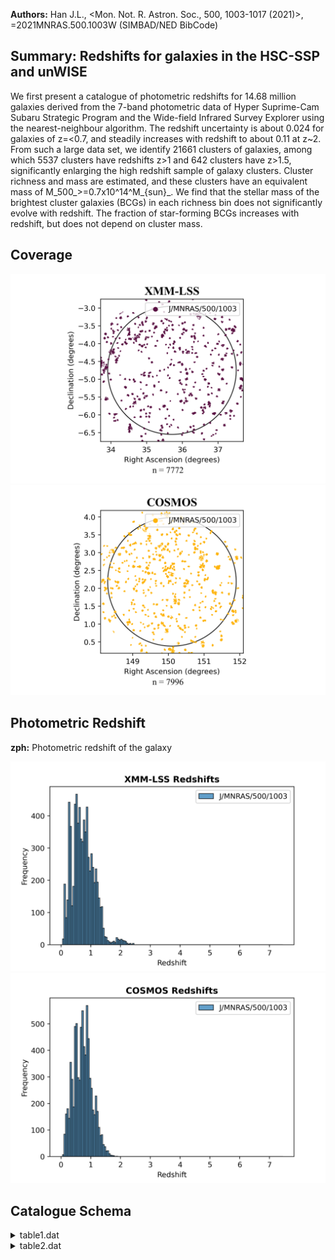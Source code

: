 **Authors:** Han J.L., <Mon. Not. R. Astron. Soc., 500, 1003-1017 (2021)>, =2021MNRAS.500.1003W (SIMBAD/NED BibCode)

## Summary: Redshifts for galaxies in the HSC-SSP and unWISE 

We first present a catalogue of photometric redshifts for 14.68 million galaxies derived from the 7-band photometric data of Hyper Suprime-Cam Subaru Strategic Program and the Wide-field Infrared Survey Explorer using the nearest-neighbour algorithm. The redshift uncertainty is about 0.024 for galaxies of z=<0.7, and steadily increases with redshift to about 0.11 at z~2. From such a large data set, we identify 21661 clusters of galaxies, among which 5537 clusters have redshifts z>1 and 642 clusters have z>1.5, significantly enlarging the high redshift sample of galaxy clusters. Cluster richness and mass are estimated, and these clusters have an equivalent mass of M_500_>=0.7x10^14^M_{sun}_. We find that the stellar mass of the brightest cluster galaxies (BCGs) in each richness bin does not significantly evolve with redshift. The fraction of star-forming BCGs increases with redshift, but does not depend on cluster mass.
## Coverage
![image](https://raw.githubusercontent.com/joshgithubbin/Sherlock-DDF/refs/heads/main/Catalogue%20Plotting/Catalogues/J-MNRAS-500-1003/Subcatalogues/XMM-LSS/Plots/fieldcover.png)
![image](https://raw.githubusercontent.com/joshgithubbin/Sherlock-DDF/refs/heads/main/Catalogue%20Plotting/Catalogues/J-MNRAS-500-1003/Subcatalogues/COSMOS/Plots/fieldcover.png)
## Photometric Redshift 
 
**zph:** Photometric redshift of the galaxy 
 

![image](https://raw.githubusercontent.com/joshgithubbin/Sherlock-DDF/refs/heads/main/Catalogue%20Plotting/Catalogues/J-MNRAS-500-1003/Subcatalogues/XMM-LSS/Plots/zphot.png)
![image](https://raw.githubusercontent.com/joshgithubbin/Sherlock-DDF/refs/heads/main/Catalogue%20Plotting/Catalogues/J-MNRAS-500-1003/Subcatalogues/COSMOS/Plots/zphot.png)
## Catalogue Schema

<details>
<summary>table1.dat</summary>

| Bytes   | Format   | Units     | Label                | Explanations                                   |
|:--------|:---------|:----------|:---------------------|:-----------------------------------------------|
| 1- 5    | I5       | ---       | IDcl                 | [1/21661] Internal cluster identifier          |
| 7- 25   | A19      | ---       | Name                 | Cluster name (WH JHHMMSS.s+DDMMSS)             |
| 27- 35  | F9.5     | deg       | RAdeg                | Right ascension (J2000) of the BCG (1)         |
| 37- 44  | F8.5     | deg       | DEdeg                | Declination (J2000) of the BCG (1)             |
| 46- 51  | F6.4     | ---       | z                    | Redshift of the cluster                        |
| 53- 58  | F6.3     | mag       | imag                 | i-band magnitude of the BCG (AB system)        |
| 60- 65  | F6.3     | mag       | W1mag                | W1-band magnitude of the BCG (AB system)       |
| 67- 71  | F5.2     | ---       | S/N                  | Signal to noise ratio                          |
| 73- 77  | F5.3     | Mpc       | r500                 | Cluster radius                                 |
| 79- 84  | F6.2     | ---       | lambda500            | Cluster richness                               |
| 86- 90  | F5.2     | 10+14Msun | M500                 | Dervied cluster mass                           |
| 92- 94  | I3       | ---       | Ngal                 | Number of member galaxy candidates             |
| 96- 103 | A8       | ---       | Ref                  | Reference for previously known clusters        |
| 11      | =        | Wen       | &                    | Han 2011ApJ...734...68W, Cat. J/ApJ/734/68     |
| 14      | =        | Oguri     | 2014MNRAS.444..147O, | Cat. J/MNRAS/444/147                           |
| 18      | =        | Oguri     | et                   | al. 2018PASJ...70S..20O, Cat. J/PASJ/70/S20    |
| 18      | =        | Wen       | &                    | Han 2018MNRAS.481.4158W, Cat. J/MNRAS/481/4158 |

**Note**: Properties of the brightest cluster galaxy
Note (2): Reference as follows:
  WH11     = Wen & Han 2011ApJ...734...68W, Cat. J/ApJ/734/68
  WHL      = Wen et al. 2012ApJS..199...34W, Cat. J/ApJS/199/34;
             Wen & Han 2015ApJ...807..178W, Cat. J/ApJ/807/178)
  CAMIRA14 = Oguri 2014MNRAS.444..147O, Cat. J/MNRAS/444/147
  CAMIRA18 = Oguri et al. 2018PASJ...70S..20O, Cat. J/PASJ/70/S20
  WH18     = Wen & Han 2018MNRAS.481.4158W, Cat. J/MNRAS/481/4158
  XXL      = Adami et al. 2018A&A...620A...5A
  ACT      = Hilton et al. 2018ApJS..235...20H
  MaDCoWS  = Gonzalez et al. 2019ApJS..240...33G, Cat. J/ApJS/240/33

</details>

<details>
<summary>table2.dat</summary>

| Bytes    | Format   | Units   | Label   | Explanations                             |
|:---------|:---------|:--------|:--------|:-----------------------------------------|
| 1- 5     | I5       | ---     | IDcl    | [1/21661] Internal cluster identifier    |
| 7- 15    | F9.5     | deg     | RAdeg   | Right ascension (J2000) of member galaxy |
| 17- 24   | F8.5     | deg     | DEdeg   | Declination (J2000) of member galaxy     |
| 26- 31   | F6.4     | ---     | zph     | Photometric redshift of the galaxy       |
| 33- 38   | F6.3     | mag     | gmag    | ?=99 HSC-ssp g-band magnitude            |
| 40- 45   | F6.3     | mag     | e_gmag  | ?=99 Error on gmag                       |
| 47- 52   | F6.3     | mag     | rmag    | ?=99 HSC-ssp r-band magnitude            |
| 54- 59   | F6.3     | mag     | e_rmag  | ?=99 Error on rmag                       |
| 61- 66   | F6.3     | mag     | imag    | ?=99 HSC-ssp i-band magnitude            |
| 68- 73   | F6.3     | mag     | e_imag  | ?=99 Error on imag                       |
| 75- 80   | F6.3     | mag     | zmag    | ?=99 HSC-ssp z-band magnitude            |
| 82- 87   | F6.3     | mag     | e_zmag  | ?=99 Error on zmag                       |
| 89- 94   | F6.3     | mag     | ymag    | ?=99 HSC-ssp y-band magnitude            |
| 96- 101  | F6.3     | mag     | e_ymag  | ?=99 Error on ymag                       |
| 103- 108 | F6.3     | mag     | W1mag   | ?=99 WISE W1 (3.4um) band magnitude      |
| 110- 114 | F5.3     | mag     | e_W1mag | ?=99 Error on W1mag                      |
| 116- 121 | F6.3     | mag     | W2mag   | ?=99 WISE W2 (4.6um) band magnitude      |
| 123- 128 | F6.3     | mag     | e_W2mag | ?=99 Error on W2mag                      |
| 130- 135 | F6.3     | [Msun]  | logMass | Logarithm of galaxy stellar mass         |
| 137- 141 | F5.3     | Mpc     | rp      | Projected distance to the cluster centre |
</details>
